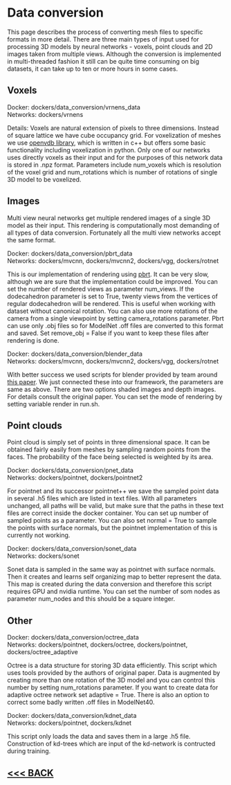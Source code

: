 # Data conversion

This page describes the process of converting mesh files to specific formats in more detail. There are three main types of input used for processing 3D models by neural networks - voxels, point clouds and 2D images taken from multiple views. Although the conversion is implemented in multi-threaded fashion it still can be quite time consuming on big datasets, it can take up to ten or more hours in some cases.

## Voxels

Docker: dockers/data_conversion/vrnens_data  
Networks: dockers/vrnens  

Details: Voxels are natural extension of pixels to three dimensions. Instead of square lattice we have cube occupancy grid. For voxelization of meshes we use [openvdb library](https://www.openvdb.org/), which is written in c++ but offers some basic functionality including voxelization in python. Only one of our networks uses directly voxels as their input and for the purposes of this network data is stored in .npz format. Parameters include num_voxels which is resolution of the voxel grid and num_rotations which is number of rotations of single 3D model to be voxelized.

## Images

Multi view neural networks get multiple rendered images of a single 3D model as their input. This rendering is computationally most demanding of all types of data conversion. Fortunately all the multi view networks accept the same format.

Docker: dockers/data_conversion/pbrt_data  
Networks: dockers/mvcnn, dockers/mvcnn2, dockers/vgg, dockers/rotnet

This is our implementation of rendering using [pbrt](https://www.pbrt.org/). It can be very slow, although we are sure that the implementation could be improved. You can set the number of rendered views as parameter num_views. If the dodecahedron parameter is set to True, twenty views from the vertices of regular dodecahedron will be rendered. This is useful when working with dataset without canonical rotation. You can also use more rotations of the camera from a single viewpoint by setting camera_rotations parameter. Pbrt can use only .obj files so for ModelNet .off files are converted to this format and saved. Set remove_obj = False if you want to keep these files after rendering is done.

Docker: dockers/data_conversion/blender_data  
Networks: dockers/mvcnn, dockers/mvcnn2, dockers/vgg, dockers/rotnet

With better success we used scripts for blender provided by team around [this paper](https://people.cs.umass.edu/%7Ejcsu/papers/shape_recog/). We just connected these into our framework, the parameters are same as above. There are two options shaded images and depth images. For details consult the original paper. You can set the mode of rendering by setting variable render in run.sh.

## Point clouds

Point cloud is simply set of points in three dimensional space. It can be obtained fairly easily from meshes by sampling random points from the faces. The probability of the face being selected is weighted by its area.

Docker: dockers/data_conversion/pnet_data  
Networks: dockers/pointnet, dockers/pointnet2

For pointnet and its successor pointnet++ we save the sampled point data in several .h5 files which are listed in text files. With all parameters unchanged, all paths will be valid, but make sure that the paths in these text files are correct inside the docker container. You can set up number of sampled points as a parameter. You can also set normal = True to sample the points with surface normals, but the pointnet implementation of this is currently not working.

Docker: dockers/data_conversion/sonet_data  
Networks: dockers/sonet

Sonet data is sampled in the same way as pointnet with surface normals. Then it creates and learns self organizing map to better represent the data. This map is created during the data conversion and therefore this script requires GPU and nvidia runtime. You can set the number of som nodes as parameter num_nodes and this should be a square integer.

## Other

Docker: dockers/data_conversion/octree_data  
Networks: dockers/pointnet, dockers/octree, dockers/pointnet, dockers/octree_adaptive

Octree is a data structure for storing 3D data efficiently. This script which uses tools provided by the authors of original paper. Data is augmented by creating more than one rotation of the 3D model and you can control this number by setting num_rotations parameter. If you want to create data for adaptive octree network set adaptive = True. There is also an option to correct some badly written .off files in ModelNet40.

Docker: dockers/data_conversion/kdnet_data  
Networks: dockers/pointnet, dockers/kdnet

This script only loads the data and saves them in a large .h5 file. Construction of kd-trees which are input of the kd-network is contructed during training.

## [<<< BACK](README.md)